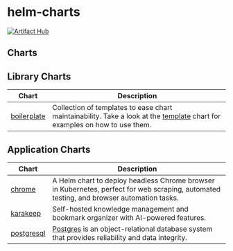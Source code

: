 # helm-charts

[![Artifact Hub](https://img.shields.io/endpoint?url=https://artifacthub.io/badge/repository/self-hosters-by-night)](https://artifacthub.io/packages/search?repo=self-hosters-by-night)

## Charts

## Library Charts

| Chart | Description |
| ----- | ----------- |
| [boilerplate](https://github.com/self-hosters-by-night/helm-charts/tree/develop/charts/boilerplate) | Collection of templates to ease chart maintainability. Take a look at the [template](https://github.com/self-hosters-by-night/helm-charts/tree/develop/charts/template) chart for examples on how to use them. |

## Application Charts

| Chart | Description |
| ----- | ----------- |
| [chrome](https://github.com/self-hosters-by-night/helm-charts/tree/develop/charts/chrome) | A Helm chart to deploy headless Chrome browser in Kubernetes, perfect for web scraping, automated testing, and browser automation tasks. |
| [karakeep](https://github.com/self-hosters-by-night/helm-charts/tree/develop/charts/karakeep) | Self-hosted knowledge management and bookmark organizer with AI-powered features. |
| [postgresql](https://github.com/self-hosters-by-night/helm-charts/tree/develop/charts/postgresql) | [Postgres](https://www.postgresql.org) is an object-relational database system that provides reliability and data integrity. |
